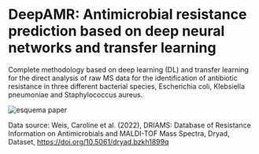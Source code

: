 # DeepAMR: Antimicrobial resistance prediction based on deep neural networks and transfer learning
Complete methodology based on deep learning (DL) and transfer learning for the direct analysis of raw
MS data for the identification of antibiotic resistance in three different bacterial species, Escherichia coli, Klebsiella pneumoniae and Staphylococcus aureus.


![esquema paper](https://user-images.githubusercontent.com/43461313/201794393-78c50952-ff42-425b-b5ee-c275481e835d.png)


Data source: Weis, Caroline et al. (2022), DRIAMS: Database of Resistance Information on Antimicrobials and MALDI-TOF Mass Spectra, Dryad, Dataset, https://doi.org/10.5061/dryad.bzkh1899q
